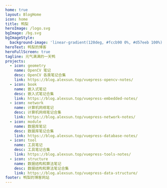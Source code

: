 ```yaml
---
home: true
layout: BlogHome
icon: home
title: 鸭梨
heroImage: /logo.svg
bgImage: /bg.svg
bgImageStyle:
  background-image: 'linear-gradient(120deg, #fccb90 0%, #d57eeb 100%)'
heroText: 鸭梨的博客
heroFullScreen: true
tagline: 元气满满的一天鸭
projects:
  - icon: geometry
    name: OpenCV 笔记
    desc: OpenCV 各类笔记合集
    link: https://blog.alexsun.top/vuepress-opencv-notes/
  - icon: book
    name: 嵌入式笔记
    desc: 嵌入式笔记合集
    link: https://blog.alexsun.top/vuepress-embedded-notes/
  - icon: network
    name: 计算机网络笔记
    desc: 计算机网络笔记合集
    link: https://blog.alexsun.top/vuepress-network-notes/
  - icon: module
    name: 数据库笔记
    desc: 数据库笔记合集
    link: https://blog.alexsun.top/vuepress-database-notes/
  - icon: tool
    name: 工具笔记
    desc: 工具笔记合集
    link: https://blog.alexsun.top/vuepress-tools-notes/
  - icon: structure
    name: 数据结构和算法笔记
    desc: 数据结构和算法笔记合集
    link: https://blog.alexsun.top/vuepress-data-structure/
footer: 鸭梨的博客网站
---
```

